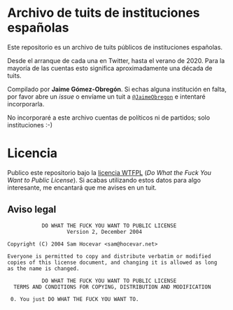 # Archivo de tuits de instituciones españolas

Este repositorio es un archivo de tuits públicos de instituciones españolas.

Desde el arranque de cada una en Twitter, hasta el verano de 2020. Para la mayoría de las cuentas esto significa aproximadamente una década de tuits.

Compilado por <strong>Jaime Gómez-Obregón</strong>. Si echas alguna institución en falta, por favor abre un *issue* o envíame un tuit a [`@JaimeObregon`](https://twitter.com/JaimeObregon) e intentaré incorporarla.

No incorporaré a este archivo cuentas de políticos ni de partidos; solo instituciones :-)

# Licencia

Publico este repositorio bajo la [licencia WTFPL](http://www.wtfpl.net) (*Do What the Fuck You Want to Public License*). Si acabas utilizando estos datos para algo interesante, me encantará que me avises en un tuit.

## Aviso legal

               DO WHAT THE FUCK YOU WANT TO PUBLIC LICENSE
                       Version 2, December 2004

    Copyright (C) 2004 Sam Hocevar <sam@hocevar.net>

    Everyone is permitted to copy and distribute verbatim or modified
    copies of this license document, and changing it is allowed as long
    as the name is changed.

               DO WHAT THE FUCK YOU WANT TO PUBLIC LICENSE
      TERMS AND CONDITIONS FOR COPYING, DISTRIBUTION AND MODIFICATION

     0. You just DO WHAT THE FUCK YOU WANT TO.
